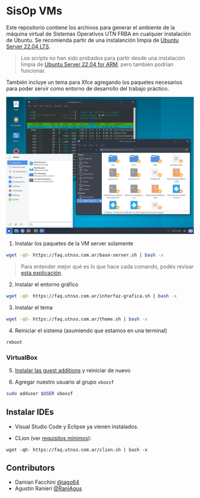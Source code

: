 # SisOp VMs

Este repositorio contiene los archivos para generar el ambiente de la máquina virtual de Sistemas Operativos UTN FRBA en cualquier instalación de Ubuntu. Se recomienda partir de una instalanción limpia de [Ubuntu Server 22.04 LTS](https://ubuntu.com/download/server).

> Los scripts no han sido probados para partir desde una instalación limpia de [Ubuntu Server 22.04 for ARM](https://ubuntu.com/download/server/arm), pero también podrían funcionar.

También incluye un tema para Xfce agregando los paquetes necesarios para poder servir como entorno de desarrollo del trabajo práctico.

![result](.img/result.png)

1. Instalar los paquetes de la VM server solamente

```bash
wget -qO- https://faq.utnso.com.ar/base-server.sh | bash -x
```

> Para entender mejor qué es lo que hace cada comando, podés revisar [esta explicación](https://explainshell.com/explain?cmd=wget+-qO-+https%3A%2F%2Ffaq.utnso.com.ar%2Fbase-server.sh+%7C+sh+-x).

2. Instalar el entorno gráfico

```bash
wget -qO- https://faq.utnso.com.ar/interfaz-grafica.sh | bash -x
```

3. Instalar el tema

```bash
wget -qO- https://faq.utnso.com.ar/theme.sh | bash -x
```

4. Reiniciar el sistema (asumiendo que estamos en una terminal)
```bash
reboot
```

### VirtualBox

5. [Instalar las guest additions](https://faq.utnso.com.ar/guest-additions) y reiniciar de nuevo

6. Agregar nuestro usuario al grupo `vboxsf`

```bash
sudo adduser $USER vboxsf
```

## Instalar IDEs

- Visual Studio Code y Eclipse ya vienen instalados.

- CLion (ver [requisitos mínimos]):
```
wget -qO- https://faq.utnso.com.ar/clion.sh | bash -x
```

[requisitos mínimos]: https://www.jetbrains.com/help/clion/installation-guide.html

## Contributors

- Damian Facchini [@iago64](https://github.com/iago64)
- Agustín Ranieri [@RaniAgus](https://github.com/RaniAgus)
